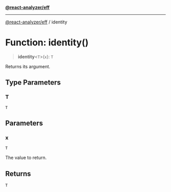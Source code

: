 [**@react-analyzer/eff**](../README.md)

***

[@react-analyzer/eff](../README.md) / identity

# Function: identity()

> **identity**\<`T`\>(`x`): `T`

Returns its argument.

## Type Parameters

### T

`T`

## Parameters

### x

`T`

The value to return.

## Returns

`T`
